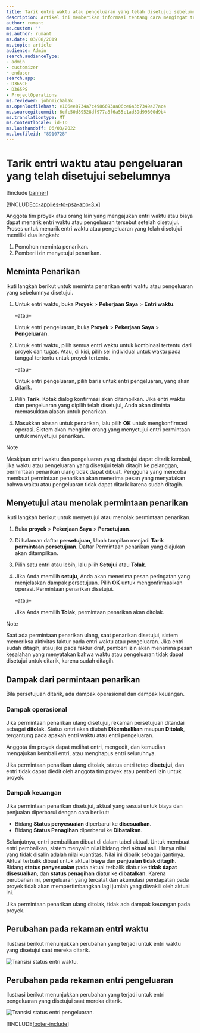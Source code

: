 ```yaml
---
title: Tarik entri waktu atau pengeluaran yang telah disetujui sebelumnya
description: Artikel ini memberikan informasi tentang cara mengingat transaksi waktu atau pengeluaran yang telah disetujui sebelumnya.
author: rumant
ms.custom: ''
ms.author: rumant
ms.date: 03/08/2019
ms.topic: article
audience: Admin
search.audienceType:
- admin
- customizer
- enduser
search.app:
- D365CE
- D365PS
- ProjectOperations
ms.reviewer: johnmichalak
ms.openlocfilehash: e106ee8734a7c4986693aa06ce6a3b7349a27ac4
ms.sourcegitcommit: 6cfc50d89528df977a8f6a55c1ad39d99800d9b4
ms.translationtype: MT
ms.contentlocale: id-ID
ms.lasthandoff: 06/03/2022
ms.locfileid: "8910728"
---
```

# <a name="recall-approved-time-or-expense-entries"></a>Tarik entri waktu atau pengeluaran yang telah disetujui sebelumnya

[!include [banner](../includes/psa-now-project-operations.md)]

[!INCLUDE[cc-applies-to-psa-app-3.x](../includes/cc-applies-to-psa-app-3x.md)]

Anggota tim proyek atau orang lain yang mengajukan entri waktu atau biaya dapat menarik entri waktu atau pengeluaran tersebut setelah disetujui. Proses untuk menarik entri waktu atau pengeluaran yang telah disetujui memiliki dua langkah:

1. Pemohon meminta penarikan.
2. Pemberi izin menyetujui penarikan.

## <a name="request-a-recall"></a>Meminta Penarikan

Ikuti langkah berikut untuk meminta penarikan entri waktu atau pengeluaran yang sebelumnya disetujui.

1. Untuk entri waktu, buka **Proyek** \> **Pekerjaan Saya** \> **Entri waktu**.

    –atau–

    Untuk entri pengeluaran, buka **Proyek** \> **Pekerjaan Saya** \> **Pengeluaran**.

2. Untuk entri waktu, pilih semua entri waktu untuk kombinasi tertentu dari proyek dan tugas. Atau, di kisi, pilih sel individual untuk waktu pada tanggal tertentu untuk proyek tertentu.

    –atau–

    Untuk entri pengeluaran, pilih baris untuk entri pengeluaran, yang akan ditarik.

3. Pilih **Tarik**. Kotak dialog konfirmasi akan ditampilkan. Jika entri waktu dan pengeluaran yang dipilih telah disetujui, Anda akan diminta memasukkan alasan untuk penarikan.
4. Masukkan alasan untuk penarikan, lalu pilih **OK** untuk mengkonfirmasi operasi. Sistem akan mengirim orang yang menyetujui entri permintaan untuk menyetujui penarikan.

> [!NOTE]
> Meskipun entri waktu dan pengeluaran yang disetujui dapat ditarik kembali, jika waktu atau pengeluaran yang disetujui telah ditagih ke pelanggan, permintaan penarikan ulang tidak dapat dibuat. Pengguna yang mencoba membuat permintaan penarikan akan menerima pesan yang menyatakan bahwa waktu atau pengeluaran tidak dapat ditarik karena sudah ditagih.

## <a name="approve-or-reject-a-recall-request"></a>Menyetujui atau menolak permintaan penarikan

Ikuti langkah berikut untuk menyetujui atau menolak permintaan penarikan.

1. Buka **proyek** \> **Pekerjaan Saya** \> **Persetujuan**.
2. Di halaman daftar **persetujuan**, Ubah tampilan menjadi **Tarik permintaan persetujuan**. Daftar Permintaan penarikan yang diajukan akan ditampilkan.
3. Pilih satu entri atau lebih, lalu pilih **Setujui** atau **Tolak**.
4. Jika Anda memilih **setuju**, Anda akan menerima pesan peringatan yang menjelaskan dampak persetujuan. Pilih **OK** untuk mengonfirmasikan operasi. Permintaan penarikan disetujui.

    –atau–

    Jika Anda memilih **Tolak**, permintaan penarikan akan ditolak.

> [!NOTE]
> Saat ada permintaan penarikan ulang, saat penarikan disetujui, sistem memeriksa aktivitas faktur pada entri waktu atau pengeluaran. Jika entri sudah ditagih, atau jika pada faktur draf, pemberi izin akan menerima pesan kesalahan yang menyatakan bahwa waktu atau pengeluaran tidak dapat disetujui untuk ditarik, karena sudah ditagih.

## <a name="impact-of-a-recall-request"></a>Dampak dari permintaan penarikan

Bila persetujuan ditarik, ada dampak operasional dan dampak keuangan.

### <a name="operational-impact"></a>Dampak operasional

Jika permintaan penarikan ulang disetujui, rekaman persetujuan ditandai sebagai **ditolak**. Status entri akan diubah **Dikembalikan** maupun **Ditolak**, tergantung pada apakah entri waktu atau entri pengeluaran.

Anggota tim proyek dapat melihat entri, mengedit, dan kemudian mengajukan kembali entri, atau menghapus entri seluruhnya.

Jika permintaan penarikan ulang ditolak, status entri tetap **disetujui**, dan entri tidak dapat diedit oleh anggota tim proyek atau pemberi izin untuk proyek.

### <a name="financial-impact"></a>Dampak keuangan

Jika permintaan penarikan disetujui, aktual yang sesuai untuk biaya dan penjualan diperbarui dengan cara berikut:

- Bidang **Status penyesuaian** diperbarui ke **disesuaikan**.
- Bidang **Status Penagihan** diperbarui ke **Dibatalkan**.

Selanjutnya, entri pembalikan dibuat di dalam tabel aktual. Untuk membuat entri pembalikan, sistem menyalin nilai bidang dari aktual asli. Hanya nilai yang tidak disalin adalah nilai kuantitas. Nilai ini dibalik sebagai gantinya. Aktual terbalik dibuat untuk aktual **biaya** dan **penjualan tidak ditagih**. Bidang **status penyesuaian** pada aktual terbalik diatur ke **tidak dapat disesuaikan**, dan **status penagihan** diatur ke **dibatalkan**. Karena perubahan ini, pengeluaran yang tercatat dan akumulasi pendapatan pada proyek tidak akan mempertimbangkan lagi jumlah yang diwakili oleh aktual ini.

Jika permintaan penarikan ulang ditolak, tidak ada dampak keuangan pada proyek.

## <a name="changes-to-time-entry-records"></a>Perubahan pada rekaman entri waktu

Ilustrasi berikut menunjukkan perubahan yang terjadi untuk entri waktu yang disetujui saat mereka ditarik.

![Transisi status entri waktu.](media/TimeEntryStateTransitions.png)

## <a name="changes-to-expense-entry-records"></a>Perubahan pada rekaman entri pengeluaran

Ilustrasi berikut menunjukkan perubahan yang terjadi untuk entri pengeluaran yang disetujui saat mereka ditarik.

![Transisi status entri pengeluaran.](media/ExpenseEntryStateTransitions.png)


[!INCLUDE[footer-include](../includes/footer-banner.md)]
